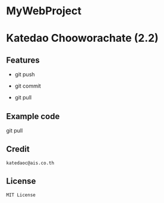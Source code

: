 # MyWebProject

# Katedao Chooworachate (2.2)
## Features

* git push
- git commit
+ git pull

## Example code

<javascript>
  git pull
</javascript>

## Credit
 `katedaoc@ais.co.th`
## License
`MIT License`
